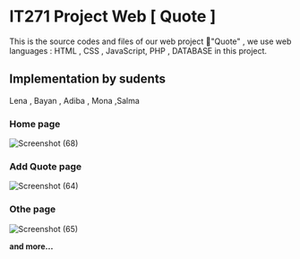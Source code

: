 # IT271 Project Web [ Quote ]
This is the source codes and files of our web project "َQuote" ,
we use web languages : HTML , CSS , JavaScript, PHP , DATABASE in this project.
## Implementation by sudents
Lena , Bayan , Adiba , Mona ,Salma 
### Home page 
![Screenshot (68)](https://user-images.githubusercontent.com/73249883/221961260-5bfbcb43-e3a4-4a8d-bcda-4e0aa2988db8.png)
### Add Quote page 
![Screenshot (64)](https://user-images.githubusercontent.com/73249883/221961479-81594ce7-ff3d-4154-9859-a94fb1b6a016.png)
### Othe page 
![Screenshot (65)](https://user-images.githubusercontent.com/73249883/221962138-27145703-3885-4cd1-9e61-b83125f9b426.png)

**and more...**


